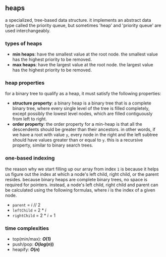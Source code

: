## heaps 
a specialized, tree-based data structure. it implements an abstract data type called the priority queue, but sometimes 
'heap' and 'priority queue' are used interchangeably.

### types of heaps
- **min heaps**: have the smallest value at the root node. the smallest value has the highest priority to be removed.
- **max heaps**: have the largest value at the root node. the largest value has the highest priority to be removed.

### heap properties
for a binary tree to qualify as a heap, it must satisfy the following properties:

- **structure property**: a binary heap is a binary tree that is a complete binary tree, where every single level of 
the tree is filled completely, except possibly the lowest level nodes, which are filled contiguously from left to right.
- **order property**: the order property for a min-heap is that all the descendents should be greater than their 
ancestors. in other words, if we have a root with value `y`, every node in the right and the left subtree should have 
values greater than or equal to `y`. this is a recursive property, similar to binary search trees.

### one-based indexing
the reason why we start filling up our array from index `1` is because it helps us figure out the index at which a node's 
left child, right child, or the parent resides. because binary heaps are complete binary trees, no space is required for
pointers. instead, a node's left child, right child and parent can be calculated using the following formulas, where
*i* is the index of a given node.
- `parent` = *i* // 2
- `leftChild` = 2 * *i*
- `rightChild` = 2 * *i* + 1

### time complexities
- top(min/max): **$O(1)$**
- push/pop: **$O(log(n))$**
- heapify: **$O(n)$**